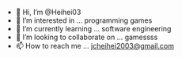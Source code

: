 - 👋 Hi, I’m @Heihei03
- 👀 I’m interested in ... programming games
- 🌱 I’m currently learning ... software engineering
- 💞️ I’m looking to collaborate on ... gamessss
- 📫 How to reach me ... jcheihei2003@gmail.com

<!---
Heihei03/Heihei03 is a ✨ special ✨ repository because its `README.md` (this file) appears on your GitHub profile.
You can click the Preview link to take a look at your changes.
--->
